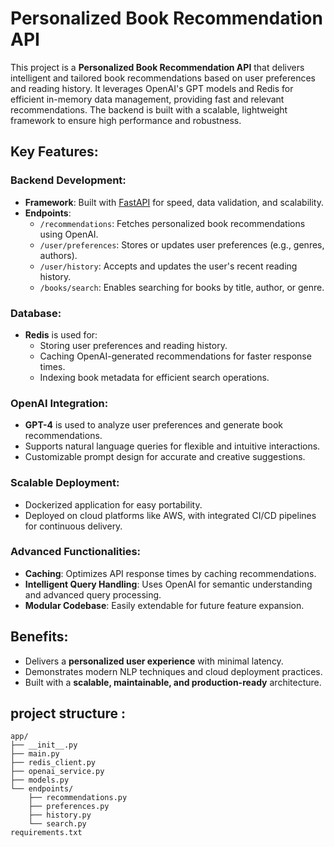 # Personalized Book Recommendation API

This project is a **Personalized Book Recommendation API** that delivers intelligent and tailored book recommendations based on user preferences and reading history. It leverages OpenAI's GPT models and Redis for efficient in-memory data management, providing fast and relevant recommendations. The backend is built with a scalable, lightweight framework to ensure high performance and robustness.

## Key Features:

### Backend Development:
- **Framework**: Built with [FastAPI](https://fastapi.tiangolo.com/) for speed, data validation, and scalability.
- **Endpoints**:
  - `/recommendations`: Fetches personalized book recommendations using OpenAI.
  - `/user/preferences`: Stores or updates user preferences (e.g., genres, authors).
  - `/user/history`: Accepts and updates the user's recent reading history.
  - `/books/search`: Enables searching for books by title, author, or genre.

### Database:
- **Redis** is used for:
  - Storing user preferences and reading history.
  - Caching OpenAI-generated recommendations for faster response times.
  - Indexing book metadata for efficient search operations.

### OpenAI Integration:
- **GPT-4** is used to analyze user preferences and generate book recommendations.
- Supports natural language queries for flexible and intuitive interactions.
- Customizable prompt design for accurate and creative suggestions.

### Scalable Deployment:
- Dockerized application for easy portability.
- Deployed on cloud platforms like AWS, with integrated CI/CD pipelines for continuous delivery.

### Advanced Functionalities:
- **Caching**: Optimizes API response times by caching recommendations.
- **Intelligent Query Handling**: Uses OpenAI for semantic understanding and advanced query processing.
- **Modular Codebase**: Easily extendable for future feature expansion.

## Benefits:
- Delivers a **personalized user experience** with minimal latency.
- Demonstrates modern NLP techniques and cloud deployment practices.
- Built with a **scalable, maintainable, and production-ready** architecture.

## project structure :
```plaintext
app/
├── __init__.py
├── main.py
├── redis_client.py
├── openai_service.py
├── models.py
└── endpoints/
    ├── recommendations.py
    ├── preferences.py
    ├── history.py
    └── search.py
requirements.txt
